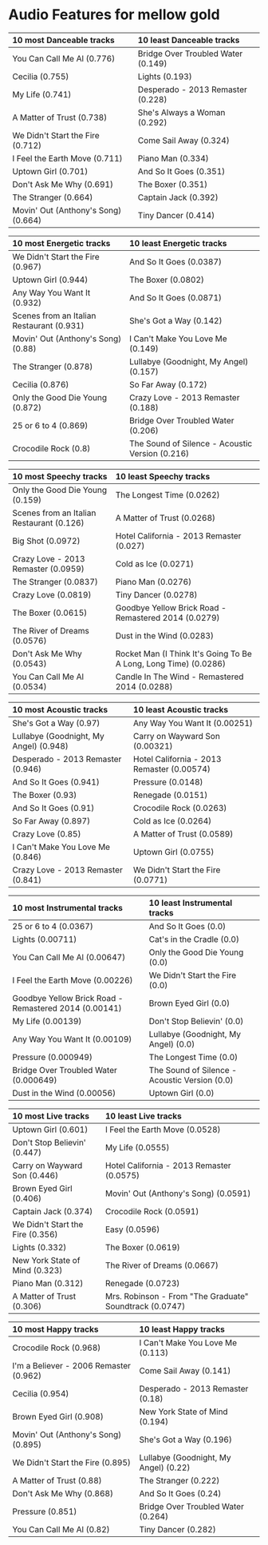 # Audio Features for mellow gold
| 10 most Danceable tracks | 10 least Danceable tracks |
|:---|:---|
| You Can Call Me Al (0.776) | Bridge Over Troubled Water (0.149) |
| Cecilia (0.755) | Lights (0.193) |
| My Life (0.741) | Desperado - 2013 Remaster (0.228) |
| A Matter of Trust (0.738) | She's Always a Woman (0.292) |
| We Didn't Start the Fire (0.712) | Come Sail Away (0.324) |
| I Feel the Earth Move (0.711) | Piano Man (0.334) |
| Uptown Girl (0.701) | And So It Goes (0.351) |
| Don't Ask Me Why (0.691) | The Boxer (0.351) |
| The Stranger (0.664) | Captain Jack (0.392) |
| Movin' Out (Anthony's Song) (0.664) | Tiny Dancer (0.414) |

| 10 most Energetic tracks | 10 least Energetic tracks |
|:---|:---|
| We Didn't Start the Fire (0.967) | And So It Goes (0.0387) |
| Uptown Girl (0.944) | The Boxer (0.0802) |
| Any Way You Want It (0.932) | And So It Goes (0.0871) |
| Scenes from an Italian Restaurant (0.931) | She's Got a Way (0.142) |
| Movin' Out (Anthony's Song) (0.88) | I Can't Make You Love Me (0.149) |
| The Stranger (0.878) | Lullabye (Goodnight, My Angel) (0.157) |
| Cecilia (0.876) | So Far Away (0.172) |
| Only the Good Die Young (0.872) | Crazy Love - 2013 Remaster (0.188) |
| 25 or 6 to 4 (0.869) | Bridge Over Troubled Water (0.206) |
| Crocodile Rock (0.8) | The Sound of Silence - Acoustic Version (0.216) |

| 10 most Speechy tracks | 10 least Speechy tracks |
|:---|:---|
| Only the Good Die Young (0.159) | The Longest Time (0.0262) |
| Scenes from an Italian Restaurant (0.126) | A Matter of Trust (0.0268) |
| Big Shot (0.0972) | Hotel California - 2013 Remaster (0.027) |
| Crazy Love - 2013 Remaster (0.0959) | Cold as Ice (0.0271) |
| The Stranger (0.0837) | Piano Man (0.0276) |
| Crazy Love (0.0819) | Tiny Dancer (0.0278) |
| The Boxer (0.0615) | Goodbye Yellow Brick Road - Remastered 2014 (0.0279) |
| The River of Dreams (0.0576) | Dust in the Wind (0.0283) |
| Don't Ask Me Why (0.0543) | Rocket Man (I Think It's Going To Be A Long, Long Time) (0.0286) |
| You Can Call Me Al (0.0534) | Candle In The Wind - Remastered 2014 (0.0288) |

| 10 most Acoustic tracks | 10 least Acoustic tracks |
|:---|:---|
| She's Got a Way (0.97) | Any Way You Want It (0.00251) |
| Lullabye (Goodnight, My Angel) (0.948) | Carry on Wayward Son (0.00321) |
| Desperado - 2013 Remaster (0.946) | Hotel California - 2013 Remaster (0.00574) |
| And So It Goes (0.941) | Pressure (0.0148) |
| The Boxer (0.93) | Renegade (0.0151) |
| And So It Goes (0.91) | Crocodile Rock (0.0263) |
| So Far Away (0.897) | Cold as Ice (0.0264) |
| Crazy Love (0.85) | A Matter of Trust (0.0589) |
| I Can't Make You Love Me (0.846) | Uptown Girl (0.0755) |
| Crazy Love - 2013 Remaster (0.841) | We Didn't Start the Fire (0.0771) |

| 10 most Instrumental tracks | 10 least Instrumental tracks |
|:---|:---|
| 25 or 6 to 4 (0.0367) | And So It Goes (0.0) |
| Lights (0.00711) | Cat's in the Cradle (0.0) |
| You Can Call Me Al (0.00647) | Only the Good Die Young (0.0) |
| I Feel the Earth Move (0.00226) | We Didn't Start the Fire (0.0) |
| Goodbye Yellow Brick Road - Remastered 2014 (0.00141) | Brown Eyed Girl (0.0) |
| My Life (0.00139) | Don't Stop Believin' (0.0) |
| Any Way You Want It (0.00109) | Lullabye (Goodnight, My Angel) (0.0) |
| Pressure (0.000949) | The Longest Time (0.0) |
| Bridge Over Troubled Water (0.000649) | The Sound of Silence - Acoustic Version (0.0) |
| Dust in the Wind (0.00056) | Uptown Girl (0.0) |

| 10 most Live tracks | 10 least Live tracks |
|:---|:---|
| Uptown Girl (0.601) | I Feel the Earth Move (0.0528) |
| Don't Stop Believin' (0.447) | My Life (0.0555) |
| Carry on Wayward Son (0.446) | Hotel California - 2013 Remaster (0.0575) |
| Brown Eyed Girl (0.406) | Movin' Out (Anthony's Song) (0.0591) |
| Captain Jack (0.374) | Crocodile Rock (0.0591) |
| We Didn't Start the Fire (0.356) | Easy (0.0596) |
| Lights (0.332) | The Boxer (0.0619) |
| New York State of Mind (0.323) | The River of Dreams (0.0667) |
| Piano Man (0.312) | Renegade (0.0723) |
| A Matter of Trust (0.306) | Mrs. Robinson - From "The Graduate" Soundtrack (0.0747) |

| 10 most Happy tracks | 10 least Happy tracks |
|:---|:---|
| Crocodile Rock (0.968) | I Can't Make You Love Me (0.113) |
| I'm a Believer - 2006 Remaster (0.962) | Come Sail Away (0.141) |
| Cecilia (0.954) | Desperado - 2013 Remaster (0.18) |
| Brown Eyed Girl (0.908) | New York State of Mind (0.194) |
| Movin' Out (Anthony's Song) (0.895) | She's Got a Way (0.196) |
| We Didn't Start the Fire (0.895) | Lullabye (Goodnight, My Angel) (0.22) |
| A Matter of Trust (0.88) | The Stranger (0.222) |
| Don't Ask Me Why (0.868) | And So It Goes (0.24) |
| Pressure (0.851) | Bridge Over Troubled Water (0.264) |
| You Can Call Me Al (0.82) | Tiny Dancer (0.282) |
